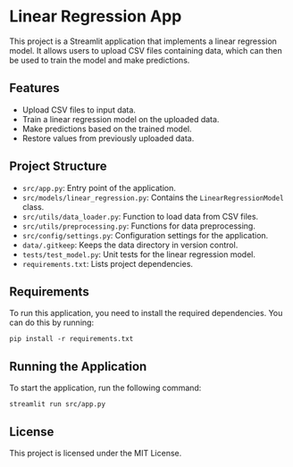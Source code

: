 # Linear Regression App

This project is a Streamlit application that implements a linear regression model. It allows users to upload CSV files containing data, which can then be used to train the model and make predictions.

## Features

- Upload CSV files to input data.
- Train a linear regression model on the uploaded data.
- Make predictions based on the trained model.
- Restore values from previously uploaded data.

## Project Structure

- `src/app.py`: Entry point of the application.
- `src/models/linear_regression.py`: Contains the `LinearRegressionModel` class.
- `src/utils/data_loader.py`: Function to load data from CSV files.
- `src/utils/preprocessing.py`: Functions for data preprocessing.
- `src/config/settings.py`: Configuration settings for the application.
- `data/.gitkeep`: Keeps the data directory in version control.
- `tests/test_model.py`: Unit tests for the linear regression model.
- `requirements.txt`: Lists project dependencies.

## Requirements

To run this application, you need to install the required dependencies. You can do this by running:

```
pip install -r requirements.txt
```

## Running the Application

To start the application, run the following command:

```
streamlit run src/app.py
```

## License

This project is licensed under the MIT License.
